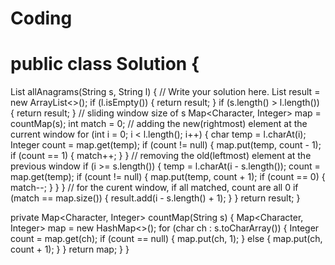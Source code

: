 # Coding

# public class Solution {
  List<Integer> allAnagrams(String s, String l) {
    // Write your solution here.
    List<Integer> result = new ArrayList<>();
    if (l.isEmpty()) {
      return result;
    }
    if (s.length() > l.length()) {
      return result;
    }
    // sliding window size of s
    Map<Character, Integer> map = countMap(s);
    int match = 0;
    // adding the new(rightmost) element at the current window
    for (int i = 0; i < l.length(); i++) {
      char temp = l.charAt(i);
      Integer count = map.get(temp);
      if (count != null) {
        map.put(temp, count - 1);
        if (count == 1) {
          match++;
        }
      }
    // removing the old(leftmost) element at the previous window
      if (i >= s.length()) {
        temp = l.charAt(i - s.length());
        count = map.get(temp);
        if (count != null) {
          map.put(temp, count + 1);
          if (count == 0) {
            match--;
          }
        }
      }
      // for the curent window, if all matched, count are all 0
      if (match == map.size()) {
        result.add(i - s.length() + 1);
      }
    }
    return result;
  }
  
  private Map<Character, Integer> countMap(String s) {
    Map<Character, Integer> map = new HashMap<>();
    for (char ch : s.toCharArray()) {
      Integer count = map.get(ch);
      if (count == null) {
        map.put(ch, 1);
      } else {
        map.put(ch, count + 1);
      }
    }
    return map;
  }
}
